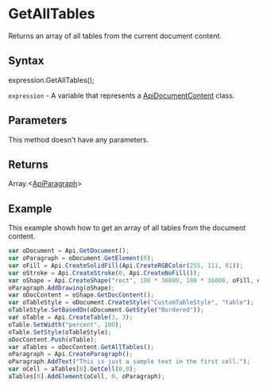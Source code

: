 # GetAllTables

Returns an array of all tables from the current document content.

## Syntax

expression.GetAllTables();

`expression` - A variable that represents a [ApiDocumentContent](../ApiDocumentContent.md) class.

## Parameters

This method doesn't have any parameters.

## Returns

Array.\<[ApiParagraph](../../ApiParagraph/ApiParagraph.md)>

## Example

This example showh how to get an array of all tables from the document content.

```javascript
var oDocument = Api.GetDocument();
var oParagraph = oDocument.GetElement(0);
var oFill = Api.CreateSolidFill(Api.CreateRGBColor(255, 111, 61));
var oStroke = Api.CreateStroke(0, Api.CreateNoFill());
var oShape = Api.CreateShape("rect", 100 * 36000, 100 * 36000, oFill, oStroke);
oParagraph.AddDrawing(oShape);
var oDocContent = oShape.GetDocContent();
var oTableStyle = oDocument.CreateStyle("CustomTableStyle", "table");
oTableStyle.SetBasedOn(oDocument.GetStyle("Bordered"));
var oTable = Api.CreateTable(3, 3);
oTable.SetWidth("percent", 100);
oTable.SetStyle(oTableStyle);
oDocContent.Push(oTable);
var aTables = oDocContent.GetAllTables();
oParagraph = Api.CreateParagraph();
oParagraph.AddText("This is just a sample text in the first cell.");
var oCell = aTables[0].GetCell(0,0);
aTables[0].AddElement(oCell, 0, oParagraph);
```

